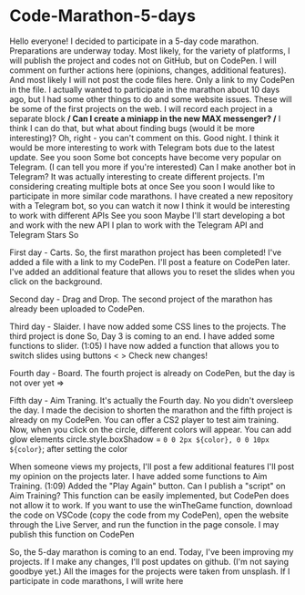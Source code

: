 # Code-Marathon-5-days
Hello everyone!
I decided to participate in a 5-day code marathon. Preparations are underway today.
Most likely, for the variety of platforms, I will publish the project and codes not on GitHub, but on CodePen. I will comment on further actions here (opinions, changes, additional features).
And most likely I will not post the code files here. Only a link to my CodePen in the file.
I actually wanted to participate in the marathon about 10 days ago, but I had some other things to do and some website issues.
These will be some of the first projects on the web. I will record each project in a separate block
**/
Can I create a miniapp in the new MAX messenger?
/**
I think I can do that, but what about finding bugs (would it be more interesting)?
Oh, right - you can't comment on this. Good night.
I think it would be more interesting to work with Telegram bots due to the latest update.
See you soon
Some bot concepts have become very popular on Telegram. (I can tell you more if you're interested)
Can I make another bot in Telegram?
It was actually interesting to create different projects.
I'm considering creating multiple bots at once
See you soon
I would like to participate in more similar code marathons. I have created a new repository with a Telegram bot, so you can watch it now
I think it would be interesting to work with different APIs
See you soon
Maybe I'll start developing a bot and work with the new API
I plan to work with the Telegram API and Telegram Stars
So

  First day - Сarts.
So, the first marathon project has been completed!
I've added a file with a link to my CodePen. I'll post a feature on CodePen later. 
I've added an additional feature that allows you to reset the slides when you click on the background.

  Second day - Drag and Drop.
The second project of the marathon has already been uploaded to CodePen.

  Third day - Slaider.
I have now added some CSS lines to the projects.
The third project is done
So, Day 3 is coming to an end.
I have added some functions to slider. (1:05)
I have now added a function that allows you to switch slides using buttons < >
Check new changes!

  Fourth day - Board.
The fourth project is already on CodePen, but the day is not over yet =>

  Fifth day - Aim Traning.
It's actually the Fourth day.
No you didn't oversleep the day. I made the decision to shorten the marathon and the fifth project is already on my CodePen.
You can offer a CS2 player to test aim training.
Now, when you click on the circle, different colors will appear.
You can add glow elements
circle.style.boxShadow = `0 0 2px ${color}, 0 0 10px ${color}`; after setting the color

When someone views my projects, I'll post a few additional features
I'll post my opinion on the projects later.
I have added some functions to Aim Training. (1:09)
Added the "Play Again" button.
Can I publish a "script" on Aim Training?
This function can be easily implemented, but CodePen does not allow it to work. If you want to use the winTheGame function, download the code on VSCode (copy the code from my CodePen), open the website through the Live Server, and run the function in the page console. I may publish this function on CodePen

  So, the 5-day marathon is coming to an end. Today, I've been improving my projects. If I make any changes, I'll post updates on github. (I'm not saying goodbye yet.)
  All the images for the projects were taken from unsplash.
  If I participate in code marathons, I will write here
